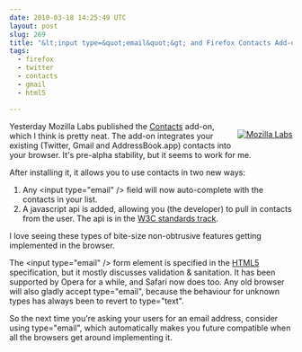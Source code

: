 ```yaml
---
date: 2010-03-18 14:25:49 UTC
layout: post
slug: 269
title: "&lt;input type=&quot;email&quot;&gt; and Firefox Contacts Add-on"
tags:
  - firefox
  - twitter
  - contacts
  - gmail
  - html5

---
```

<p style="float:right; padding=0 0 5px 5px"><a href="http://mozillalabs.com/blog/2010/03/contacts-in-the-browser/" ><img src="http://evertpot.com/resources/images/posts/mozlabs_small.png" alt="Mozilla Labs" /></a></p>

<p>Yesterday Mozilla Labs published the <a href="http://mozillalabs.com/blog/2010/03/contacts-in-the-browser/" >Contacts</a> add-on, which I think is pretty neat. The add-on integrates your existing (Twitter, Gmail and AddressBook.app) contacts into your browser. It's pre-alpha stability, but it seems to work for me.</p> 

<p>After installing it, it allows you to use contacts in two new ways:</p>

<ol>
  <li>Any &lt;input type="email" /&gt; field will now auto-complete with the contacts in your list.</li>
  <li>A javascript api is added, allowing you (the developer) to pull in contacts from the user. The api is in the <a href="http://www.w3.org/TR/2010/WD-contacts-api-20100121/">W3C standards track</a>.</li>
</ol>

<p>I love seeing these types of bite-size non-obtrusive features getting implemented in the browser.</p>

<p>The &lt;input type="email" /&gt; form element is specified in the <a href="http://www.whatwg.org/specs/web-apps/current-work/multipage/states-of-the-type-attribute.html#e-mail-state">HTML5</a> specification, but it mostly discusses validation & sanitation. It has been supported by Opera for a while, and Safari now does too. Any old browser will also gladly accept type="email", because the behaviour for unknown types has always been to revert to type="text".</p>

<p>So the next time you're asking your users for an email address, consider using type="email", which automatically makes you future compatible when all the browsers get around implementing it.</p>
